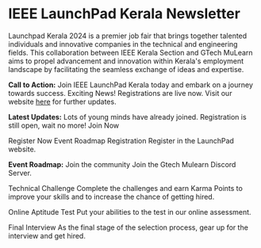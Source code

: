 
<html lang="en">
<head>
    <meta charset="UTF-8">
    <meta name="viewport" content="width=device-width, initial-scale=1.0">
   
    
</head>
<body>
    <div class="container">
        <h1>IEEE LaunchPad Kerala Newsletter</h1>
        <p>Launchpad Kerala 2024 is a premier job fair that brings together talented individuals and innovative companies in the technical and engineering fields. This collaboration between IEEE Kerala Section and GTech MuLearn aims to propel advancement and innovation within Kerala's employment landscape by facilitating the seamless exchange of ideas and expertise.</p>
        <p><strong>Call to Action:</strong> Join IEEE LaunchPad Kerala today and embark on a journey towards success. Exciting News! Registrations are live now. Visit our website <a href="https://launchpadkerala.com/">here</a> for further updates.</p>
        <p><strong>Latest Updates:</strong> Lots of young minds have already joined. Registration is still open, wait no more! Join Now

Register Now
Event Roadmap
Registration
Register in the LaunchPad website.</p>
        <p><strong>Event Roadmap:</strong> Join the community
Join the Gtech Mulearn Discord Server.

Technical Challenge
Complete the challenges and earn Karma Points to improve your skills and to increase the chance of getting hired.

Online Aptitude Test
Put your abilities to the test in our online assessment.

Final Interview
As the final stage of the selection process, gear up for the interview and get hired.</p>
    </div>
</body>


